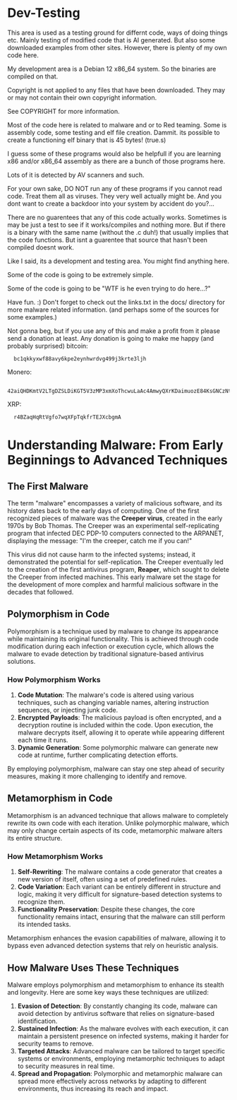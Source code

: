 # Dev-Testing
This area is used as a testing ground for differnt code, ways of doing things etc. 
Mainly testing of modified code that is AI generated. But also some downloaded
examples from other sites. However, there is plenty of my own code here. 

My development area is a Debian 12 x86_64 system.
So the binaries are compiled on that. 

Copyright is not applied to any files that have been downloaded. They may or may
not contain their own copyright information. 

See COPYRIGHT for more information. 

Most of the code here is related to malware and or to Red teaming. Some is 
assembly code, some testing and elf file creation. Dammit. its possible to 
create a functioning elf binary that is 45 bytes! (true.s)

I guess some of these programs would also be helpfull if you are learning
x86 and/or x86_64 assembly as there are a bunch of those programs here. 

Lots of it is detected by AV scanners and such. 

For your own sake, DO NOT run any of these programs if you cannot read code. 
Treat them all as viruses. They very well actually might be. 
And you dont want to create a backdoor into your system by accident do you?...

There are no guarentees that any of this code actually works. Sometimes is 
may be just a test to see if it works/compiles and nothing more. 
But if there is a binary with the same name (without the .c duh!) that usually
implies that the code functions. But isnt a guarentee that source that hasn't
been compiled doesnt work. 

Like I said, its a development and testing area. You might find anything here. 

Some of the code is going to be extremely simple.

Some of the code is going to be "WTF is he even trying to do here...?"

Have fun. :) 
Don't forget to check out the links.txt in the docs/ directory for more malware 
related information. (and perhaps some of the sources for some examples.) 

Not gonna beg, but if you use any of this and make a profit from it please send
a donation at least. Any donation is going to make me happy (and probably surprised)
bitcoin: 

      bc1qkkyxwf88avy6kpe2eynhwrdvg499j3krte3ljh

Monero:

      42aiQHDKmtV2LTgDZSLDiKGT5V3zMP3xmXoThcwuLaAc4AmwyQXrKDaimuozE84KsGNCzNtSSKpmZTnrJ8ebdDn6DQ1wWjm

XRP:

      r4BZaqHqRtVgfo7wqXFpTqkfrTEJXcbgmA

# Understanding Malware: From Early Beginnings to Advanced Techniques

## The First Malware

The term "malware" encompasses a variety of malicious software, and its history dates back to the early days of computing. One of the first recognized pieces of malware was the **Creeper virus**, created in the early 1970s by Bob Thomas. The Creeper was an experimental self-replicating program that infected DEC PDP-10 computers connected to the ARPANET, displaying the message: "I'm the creeper, catch me if you can!" 

This virus did not cause harm to the infected systems; instead, it demonstrated the potential for self-replication. The Creeper eventually led to the creation of the first antivirus program, **Reaper**, which sought to delete the Creeper from infected machines. This early malware set the stage for the development of more complex and harmful malicious software in the decades that followed.

## Polymorphism in Code

Polymorphism is a technique used by malware to change its appearance while maintaining its original functionality. This is achieved through code modification during each infection or execution cycle, which allows the malware to evade detection by traditional signature-based antivirus solutions.

### How Polymorphism Works

1. **Code Mutation**: The malware's code is altered using various techniques, such as changing variable names, altering instruction sequences, or injecting junk code.
2. **Encrypted Payloads**: The malicious payload is often encrypted, and a decryption routine is included within the code. Upon execution, the malware decrypts itself, allowing it to operate while appearing different each time it runs.
3. **Dynamic Generation**: Some polymorphic malware can generate new code at runtime, further complicating detection efforts.

By employing polymorphism, malware can stay one step ahead of security measures, making it more challenging to identify and remove.

## Metamorphism in Code

Metamorphism is an advanced technique that allows malware to completely rewrite its own code with each iteration. Unlike polymorphic malware, which may only change certain aspects of its code, metamorphic malware alters its entire structure.

### How Metamorphism Works

1. **Self-Rewriting**: The malware contains a code generator that creates a new version of itself, often using a set of predefined rules.
2. **Code Variation**: Each variant can be entirely different in structure and logic, making it very difficult for signature-based detection systems to recognize them.
3. **Functionality Preservation**: Despite these changes, the core functionality remains intact, ensuring that the malware can still perform its intended tasks.

Metamorphism enhances the evasion capabilities of malware, allowing it to bypass even advanced detection systems that rely on heuristic analysis.

## How Malware Uses These Techniques

Malware employs polymorphism and metamorphism to enhance its stealth and longevity. Here are some key ways these techniques are utilized:

1. **Evasion of Detection**: By constantly changing its code, malware can avoid detection by antivirus software that relies on signature-based identification.
2. **Sustained Infection**: As the malware evolves with each execution, it can maintain a persistent presence on infected systems, making it harder for security teams to remove.
3. **Targeted Attacks**: Advanced malware can be tailored to target specific systems or environments, employing metamorphic techniques to adapt to security measures in real time.
4. **Spread and Propagation**: Polymorphic and metamorphic malware can spread more effectively across networks by adapting to different environments, thus increasing its reach and impact.


